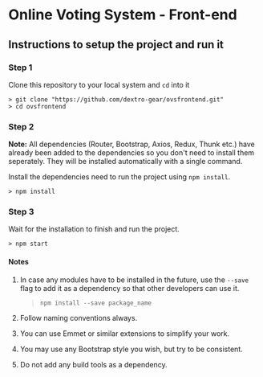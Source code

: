# Online Voting System - Front-end

## Instructions to setup the project and run it

### Step 1

Clone this repository to your local system and `cd` into it

    > git clone "https://github.com/dextro-gear/ovsfrontend.git"
    > cd ovsfrontend

### Step 2

**Note:** All dependencies (Router, Bootstrap, Axios, Redux, Thunk etc.) have already been added to the dependencies so you don't need to install them seperately. They will be installed automatically with a single command.

Install the dependencies need to run the project using `npm install`.

    > npm install

### Step 3

Wait for the installation to finish and run the project.

    > npm start

#### Notes

1. In case any modules have to be installed in the future, use the `--save` flag to add it as a dependency so that other developers can use it.

   > `npm install --save package_name`

2. Follow naming conventions always.

3. You can use Emmet or similar extensions to simplify your work.

4. You may use any Bootstrap style you wish, but try to be consistent.

5. Do not add any build tools as a dependency.

